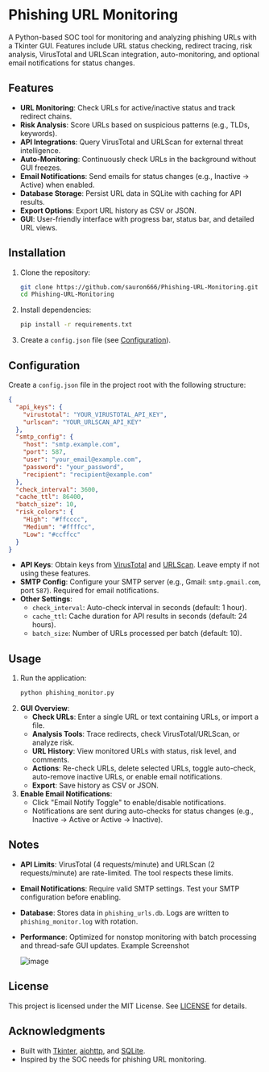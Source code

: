 # Phishing URL Monitoring

A Python-based SOC tool for monitoring and analyzing phishing URLs with a Tkinter GUI. Features include URL status checking, redirect tracing, risk analysis, VirusTotal and URLScan integration, auto-monitoring, and optional email notifications for status changes.

## Features
- **URL Monitoring**: Check URLs for active/inactive status and track redirect chains.
- **Risk Analysis**: Score URLs based on suspicious patterns (e.g., TLDs, keywords).
- **API Integrations**: Query VirusTotal and URLScan for external threat intelligence.
- **Auto-Monitoring**: Continuously check URLs in the background without GUI freezes.
- **Email Notifications**: Send emails for status changes (e.g., Inactive → Active) when enabled.
- **Database Storage**: Persist URL data in SQLite with caching for API results.
- **Export Options**: Export URL history as CSV or JSON.
- **GUI**: User-friendly interface with progress bar, status bar, and detailed URL views.

## Installation
1. Clone the repository:
   ```bash
   git clone https://github.com/sauron666/Phishing-URL-Monitoring.git
   cd Phishing-URL-Monitoring
   ```
2. Install dependencies:
   ```bash
   pip install -r requirements.txt
   ```
3. Create a `config.json` file (see [Configuration](#configuration)).

## Configuration
Create a `config.json` file in the project root with the following structure:
```json
{
  "api_keys": {
    "virustotal": "YOUR_VIRUSTOTAL_API_KEY",
    "urlscan": "YOUR_URLSCAN_API_KEY"
  },
  "smtp_config": {
    "host": "smtp.example.com",
    "port": 587,
    "user": "your_email@example.com",
    "password": "your_password",
    "recipient": "recipient@example.com"
  },
  "check_interval": 3600,
  "cache_ttl": 86400,
  "batch_size": 10,
  "risk_colors": {
    "High": "#ffcccc",
    "Medium": "#ffffcc",
    "Low": "#ccffcc"
  }
}
```
- **API Keys**: Obtain keys from [VirusTotal](https://www.virustotal.com/) and [URLScan](https://urlscan.io/). Leave empty if not using these features.
- **SMTP Config**: Configure your SMTP server (e.g., Gmail: `smtp.gmail.com`, port `587`). Required for email notifications.
- **Other Settings**:
  - `check_interval`: Auto-check interval in seconds (default: 1 hour).
  - `cache_ttl`: Cache duration for API results in seconds (default: 24 hours).
  - `batch_size`: Number of URLs processed per batch (default: 10).

## Usage
1. Run the application:
   ```bash
   python phishing_monitor.py
   ```
2. **GUI Overview**:
   - **Check URLs**: Enter a single URL or text containing URLs, or import a file.
   - **Analysis Tools**: Trace redirects, check VirusTotal/URLScan, or analyze risk.
   - **URL History**: View monitored URLs with status, risk level, and comments.
   - **Actions**: Re-check URLs, delete selected URLs, toggle auto-check, auto-remove inactive URLs, or enable email notifications.
   - **Export**: Save history as CSV or JSON.
3. **Enable Email Notifications**:
   - Click "Email Notify Toggle" to enable/disable notifications.
   - Notifications are sent during auto-checks for status changes (e.g., Inactive → Active or Active → Inactive).

## Notes
- **API Limits**: VirusTotal (4 requests/minute) and URLScan (2 requests/minute) are rate-limited. The tool respects these limits.
- **Email Notifications**: Require valid SMTP settings. Test your SMTP configuration before enabling.
- **Database**: Stores data in `phishing_urls.db`. Logs are written to `phishing_monitor.log` with rotation.
- **Performance**: Optimized for nonstop monitoring with batch processing and thread-safe GUI updates.
  Example Screenshot

  ![image](https://github.com/user-attachments/assets/9fac23c9-0a16-4a48-8386-bda1605b8176)


## License
This project is licensed under the MIT License. See [LICENSE](LICENSE) for details.

## Acknowledgments
- Built with [Tkinter](https://docs.python.org/3/library/tkinter.html), [aiohttp](https://docs.aiohttp.org/), and [SQLite](https://www.sqlite.org/).
- Inspired by the SOC needs for phishing URL monitoring.
